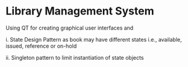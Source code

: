 # Library Management System
Using QT for creating graphical user interfaces and 

i. State Design Pattern as book may have different states i.e., available, issued, reference or on-hold

ii. Singleton pattern to limit instantiation of state objects
